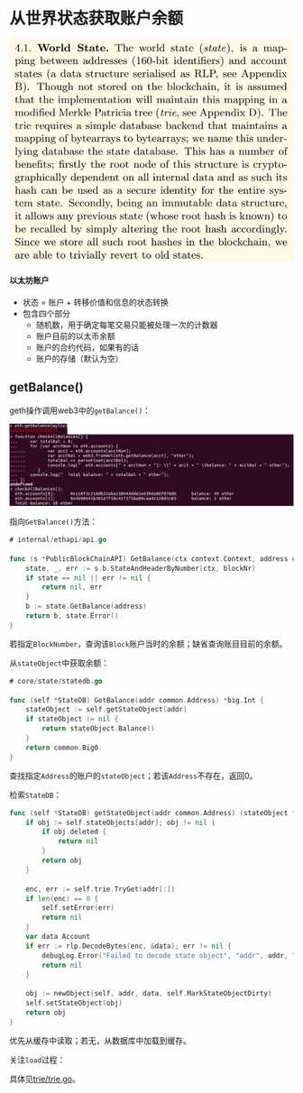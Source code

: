 # 从世界状态获取账户余额

![世界状态](img/accountBalance_worldState.png)

#### 以太坊账户

* 状态 = 账户 + 转移价值和信息的状态转换
* 包含四个部分
    * 随机数，用于确定每笔交易只能被处理一次的计数器
    * 账户目前的以太币余额
    * 账户的合约代码，如果有的话
    * 账户的存储（默认为空）

## getBalance()

geth操作调用web3中的`getBalance()`：

![eth.getBalance()](img/accountBalance_eth.png)

指向`GetBalance()`方法：

```go
# internal/ethapi/api.go

func (s *PublicBlockChainAPI) GetBalance(ctx context.Context, address common.Address, blockNr rpc.BlockNumber) (*big.Int, error) {
    state, _, err := s.b.StateAndHeaderByNumber(ctx, blockNr)
    if state == nil || err != nil {
        return nil, err
    }
    b := state.GetBalance(address)
    return b, state.Error()
}
```

若指定`BlockNumber`，查询该`Block`账户当时的余额；缺省查询账目目前的余额。

从`stateObject`中获取余额：

```go
# core/state/statedb.go

func (self *StateDB) GetBalance(addr common.Address) *big.Int {
    stateObject := self.getStateObject(addr)
    if stateObject != nil {
        return stateObject.Balance()
    }
    return common.Big0
}
```

查找指定`Address`的账户的`stateObject`；若该`Address`不存在，返回0。

检索`StateDB`：

```go
func (self *StateDB) getStateObject(addr common.Address) (stateObject *stateObject) {
    if obj := self.stateObjects[addr]; obj != nil {
        if obj.deleted {
            return nil
        }
        return obj
    }

    enc, err := self.trie.TryGet(addr[:])
    if len(enc) == 0 {
        self.setError(err)
        return nil
    }
    var data Account
    if err := rlp.DecodeBytes(enc, &data); err != nil {
        debugLog.Error("Failed to decode state object", "addr", addr, "err", err)
        return nil
    }

    obj := newObject(self, addr, data, self.MarkStateObjectDirty)
    self.setStateObject(obj)
    return obj
}
```

优先从缓存中读取；若无，从数据库中加载到缓存。

关注`load`过程：

具体见[trie/trie.go](./docs/dataStructureStorage.md#trietriego)。


